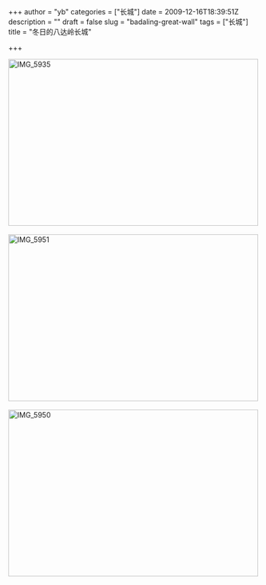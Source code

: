 +++
author = "yb"
categories = ["长城"]
date = 2009-12-16T18:39:51Z
description = ""
draft = false
slug = "badaling-great-wall"
tags = ["长城"]
title = "冬日的八达岭长城"

+++


<img class="yui-img" src="http://farm3.static.flickr.com/2654/4206915534_9e8b03a816.jpg" alt="IMG_5935" height="333" width="500"><br><br><a class="" href="http://farm3.static.flickr.com/2754/4206915542_2c381e1483_o.jpg" title="IMG_5951 by im_yb, on Flickr"><img class="yui-img" title="IMG_5951" src="http://farm3.static.flickr.com/2754/4206915542_d337e0170a.jpg" alt="IMG_5951" height="333" width="500"></a><br><br><a class="" href="http://farm5.static.flickr.com/4028/4206915536_7c3ca932cc_o.jpg" title="IMG_5950 by im_yb, on Flickr"><img class="yui-img" src="http://farm5.static.flickr.com/4028/4206915536_6c7d482071.jpg" alt="IMG_5950" height="333" width="500"></a>

